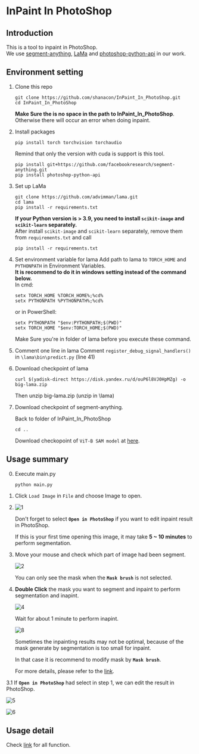 # InPaint In PhotoShop
## Introduction
This is a tool to inpaint in PhotoShop.\
We use [segment-anything](https://github.com/facebookresearch/segment-anything), [LaMa](https://github.com/advimman/lama) and [photoshop-python-api](https://github.com/loonghao/photoshop-python-api) in our work.
## Environment setting
1. Clone this repo
    ```
    git clone https://github.com/shanacon/InPaint_In_PhotoShop.git
    cd InPaint_In_PhotoShop
    ```
    **Make Sure the is no space in the path to InPaint_In_PhotoShop**.\
    Otherwise there will occur an error when doing inpaint.
    
2. Install packages
    ```
    pip install torch torchvision torchaudio
    ```
    Remind that only the version with cuda is support is this tool.
    ```
    pip install git+https://github.com/facebookresearch/segment-anything.git
    pip install photoshop-python-api
    ```
3. Set up LaMa
    ```
    git clone https://github.com/advimman/lama.git
    cd lama
    pip install -r requirements.txt
   ```
    **If your Python version is > 3.9, you need to install `scikit-image` and `scikit-learn` separately.**\
    After install `scikit-image` and `scikit-learn` separately, remove them from `requirements.txt` and call
    ```
    pip install -r requirements.txt
    ```
4. Set environment variable for lama
    Add path to lama to `TORCH_HOME` and `PYTHONPATH` in Environment Variables.\
    **It is recommend to do it in windows setting instead of the command below.**\
    In cmd:
    ```
    setx TORCH_HOME %TORCH_HOME%;%cd%
    setx PYTHONPATH %PYTHONPATH%;%cd%
    ```
    or in PowerShell:
    
    ```
    setx PYTHONPATH "$env:PYTHONPATH;$(PWD)"
    setx TORCH_HOME "$env:TORCH_HOME;$(PWD)"
    ```
    Make Sure you're in folder of lama before you execute these command.
5. Comment one line in lama
    Comment `register_debug_signal_handlers()` in `\lama\bin\predict.py` (line 41)
6. Download checkpoint of lama
    ```
    curl $(yadisk-direct https://disk.yandex.ru/d/ouP6l8VJ0HpMZg) -o big-lama.zip
    ```
    Then unzip big-lama.zip (unzip in \lama)
7. Download checkpoint of segment-anything.

    Back to folder of InPaint_In_PhotoShop
    ```
    cd ..
    ```
    Download checkopoint of `ViT-B SAM model` at [here](https://github.com/facebookresearch/segment-anything#model-checkpoints).

## Usage summary
0. Execute main.py
    ```
    python main.py
    ```
1. Click `Load Image` in `File` and choose Image to open.
2. 
    ![1](https://github.com/shanacon/InPaint_In_PhotoShop/assets/79785416/3217d595-2e6b-4d46-a132-1b53fc348ddb)
    
    Don't forget to select **`Open in PhotoShop`** if you want to edit inpaint result in PhotoShop.
    
    If this is your first time opening this image, it may take **5 ~ 10 minutes** to perform segmentation.
    
2. Move your mouse and check which part of image had been segment.

    ![2](https://github.com/shanacon/InPaint_In_PhotoShop/assets/79785416/ad6292e4-e62e-4b78-913b-3876fc8ea438)
    
    You can only see the mask when the **`Mask brush`** is not selected.
    
3. **Double Click** the mask you want to segment and inpaint to perform segmentation and inapint.

    ![4](https://github.com/shanacon/InPaint_In_PhotoShop/assets/79785416/78f17d97-29e8-4c1b-b853-521ea8a6cc79)
    
    Wait for about 1 minute to perform inapint.
    
    ![8](https://github.com/shanacon/InPaint_In_PhotoShop/assets/79785416/669f7af5-1e97-4f48-be0d-c3d1583c7add)
    
    Sometimes the inpainting results may not be optimal, because of the mask generate by segmentation is too small for inpaint.
    
    In that case it is recommend to modify mask by **`Mask brush`**.
    
    For more details, please refer to the [link](https://github.com/shanacon/InPaint_In_PhotoShop/blob/main/USAGE.md).
    
3.1 If **`Open in PhotoShop`** had select in step 1, we can edit the result in PhotoShop.

   ![5](https://github.com/shanacon/InPaint_In_PhotoShop/assets/79785416/2666042a-deb8-4310-8439-02d35edeec1c)
    
   ![6](https://github.com/shanacon/InPaint_In_PhotoShop/assets/79785416/300f82ec-af94-4373-85cc-66d1dd5b8f6e)
 
## Usage detail
Check [link](https://github.com/shanacon/InPaint_In_PhotoShop/blob/main/USAGE.md) for all function.
